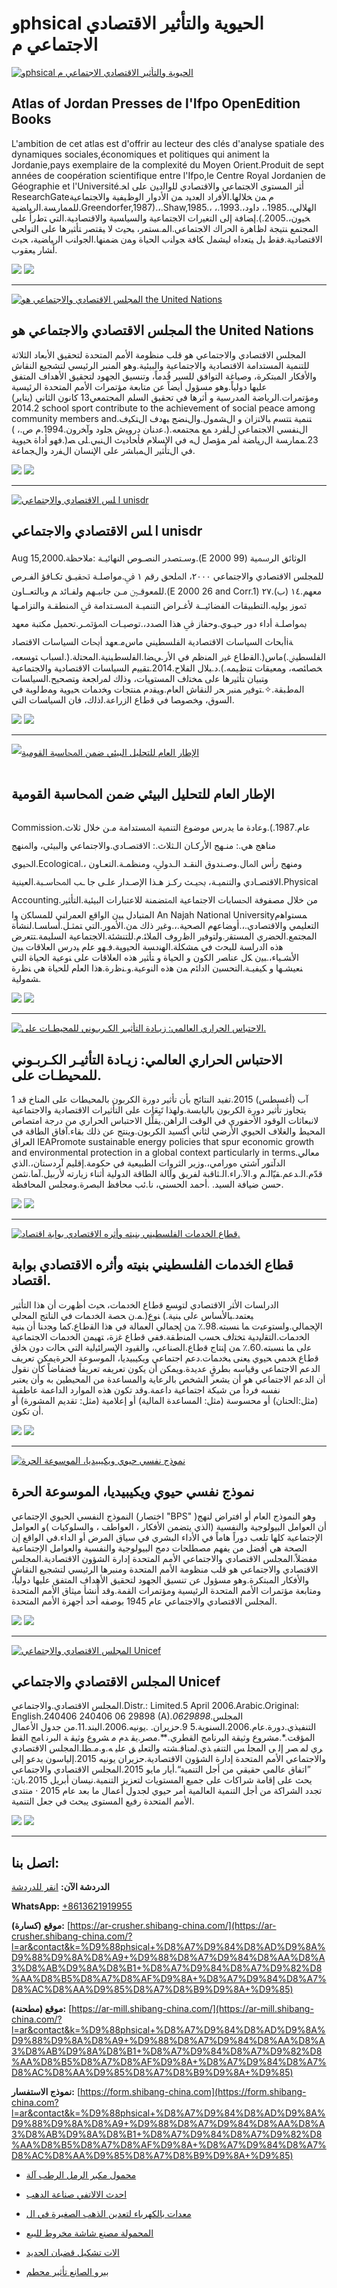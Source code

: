 # وphsical الحيوية والتأثير الاقتصادي الاجتماعي م

<a href="https://swt.shibang-china.com/?l=ar&img&k=%D9%88phsical+%D8%A7%D9%84%D8%AD%D9%8A%D9%88%D9%8A%D8%A9+%D9%88%D8%A7%D9%84%D8%AA%D8%A3%D8%AB%D9%8A%D8%B1+%D8%A7%D9%84%D8%A7%D9%82%D8%AA%D8%B5%D8%A7%D8%AF%D9%8A+%D8%A7%D9%84%D8%A7%D8%AC%D8%AA%D9%85%D8%A7%D8%B9%D9%8A+%D9%85" target="_blank">![وphsical الحيوية والتأثير الاقتصادي الاجتماعي م](http://static.shibang-china.com/all-800x300/1446.jpg)</a>

## Atlas of Jordan Presses de l&#39;Ifpo OpenEdition Books
L&#39;ambition de cet atlas est d&#39;offrir au lecteur des clés d&#39;analyse spatiale des dynamiques sociales,économiques et politiques qui animent la Jordanie,pays exemplaire de la complexité du Moyen Orient.Produit de sept années de coopération scientifique entre l&#39;Ifpo,le Centre Royal Jordanien de Géographie et l&#39;Université.ﺃﺜﺭ ﺍﻟﻤﺴﺘﻭﻯ ﺍﻻﺠﺘﻤﺎﻋﻲ ﻭﺍﻻﻗﺘﺼﺎﺩﻱ ﻟﻠﻭﺍﻟﺩﻴﻥ ﻋﻠﻰ ﺍﺨ ResearchGateﻡ ﻤﻥ ﺨﻼﻟﻬﺎ.ﺍﻷﻓﺭﺍﺩ ﺍﻟﻌﺩﻴﺩ ﻤﻥ ﺍﻷﺩﻭﺍﺭ ﺍﻟﻭﻅﻴﻔﻴﺔ ﻭﺍﻻﺠﺘﻤﺎﻋﻴﺔ ﻟﻠﻤﻤﺎﺭﺴﺔ.ﺍﻟﺭﻴﺎﻀﻴﺔ.Greendorfer,1987).،.Shaw,1985.، ﺍﻟﻬﻼﻟﻲ،.1985.، ﺩﺍﻭﺩ،.1993.، ﺨﻴﻭﻥ،.2005.).ﺇﻀﺎﻓﺔ ﺇﻟﻰ ﺍﻟﺘﻐﻴﺭﺍﺕ ﺍﻻﺠﺘﻤﺎﻋﻴﺔ ﻭﺍﻟﺴﻴﺎﺴﻴﺔ ﻭﺍﻻﻗﺘﺼﺎﺩﻴﺔ.ﺍﻟﺘﻲ ﺘﻁﺭﺃ ﻋﻠﻰ ﺍﻟﻤﺠﺘﻤﻊ ﻨﺘﻴﺠﺔ ﻟﻅﺎﻫﺭﺓ ﺍﻟﺤﺭﺍﻙ ﺍﻻﺠﺘﻤﺎﻋﻲ.ﺍﻟﻤ.ﺴﺘﻤﺭ، ﺒﺤﻴﺙ ﻻ ﻴﻘﺘﺼﺭ ﺘﺄﺜﻴﺭﻫﺎ ﻋﻠﻰ ﺍﻟﻨﻭﺍﺤﻲ ﺍﻻﻗﺘﺼﺎﺩﻴﺔ.ﻓﻘﻁ ﺒل ﻴﺘﻌﺩﺍﻩ ﻟﻴﺸﻤل ﻜﺎﻓﺔ ﺠﻭﺍﻨﺏ ﺍﻟﺤﻴﺎﺓ ﻭﻤﻥ ﻀﻤﻨﻬﺎ.ﺍﻟﺠﻭﺍﻨﺏ ﺍﻟﺭﻴﺎﻀﻴﺔ، ﺤﻴﺙ ﺃﺸﺎﺭ ﻴﻌﻘﻭﺏ.


<a href="https://whatsapp.shibangsoft.com/WhatsApp.php" target="_blank" title="WhatsApp">![](http://static.shibang-china.com/icon/whatsapp.png)</a> <a href="https://swt.shibang-china.com/?l=ar&icon&k=%D9%88phsical+%D8%A7%D9%84%D8%AD%D9%8A%D9%88%D9%8A%D8%A9+%D9%88%D8%A7%D9%84%D8%AA%D8%A3%D8%AB%D9%8A%D8%B1+%D8%A7%D9%84%D8%A7%D9%82%D8%AA%D8%B5%D8%A7%D8%AF%D9%8A+%D8%A7%D9%84%D8%A7%D8%AC%D8%AA%D9%85%D8%A7%D8%B9%D9%8A+%D9%85" target="_blank">![](http://static.shibang-china.com/icon/chat-ar.png)</a>

---

<a href="https://swt.shibang-china.com/?l=ar&img&k=%D9%88phsical+%D8%A7%D9%84%D8%AD%D9%8A%D9%88%D9%8A%D8%A9+%D9%88%D8%A7%D9%84%D8%AA%D8%A3%D8%AB%D9%8A%D8%B1+%D8%A7%D9%84%D8%A7%D9%82%D8%AA%D8%B5%D8%A7%D8%AF%D9%8A+%D8%A7%D9%84%D8%A7%D8%AC%D8%AA%D9%85%D8%A7%D8%B9%D9%8A+%D9%85" target="_blank">![المجلس الاقتصادي والاجتماعي هو the United Nations](http://static.shibang-china.com/all-800x300/36.jpg)</a>

## المجلس الاقتصادي والاجتماعي هو the United Nations
المجلس الاقتصادي والاجتماعي هو قلب منظومة الأمم المتحدة لتحقيق الأبعاد الثلاثة للتنمية المستدامة الاقتصادية والاجتماعية والبيئية.وهو المنبر الرئيسي لتشجيع النقاش والأفكار المبتكرة، وصياغة التوافق للسير قُدماً، وتنسيق الجهود لتحقيق الأهداف المتفق عليها دولياً.وهو مسؤول أيضاً عن متابعة مؤتمرات الأمم المتحدة الرئيسية ومؤتمرات.الرياضة المدرسية و أثرها في تحقيق السلم المجتمعي13 كانون الثاني (يناير) 2014.2 school sport contribute to the achievement of social peace among community members and.ﺘﻨﻤﻴﺔ ﺘﺘﺴﻡ ﺒﺎﻻﺘﺯﺍﻥ ﻭ ﺍﻝﺸﻤﻭل.ﻭﺍﻝﻨﻀﺞ ﺒﻬﺩﻑ ﺍﻝﺘﻜﻴﻑ ﺍﻝﻨﻔﺴﻲ ﺍﻻﺠﺘﻤﺎﻋﻲ ﻝﻠﻔﺭﺩ ﻤﻊ ﻤﺠﺘﻤﻌﻪ.(.ﻋﺩﻨﺎﻥ ﺩﺭﻭﻴﺵ ﺠﻠﻭﺩ ﻭﺁﺨﺭﻭﻥ.1994.ﻡ ﺹ.، ) 23.ﻤﻤﺎﺭﺴﺔ ﺍﻝﺭﻴﺎﻀﺔ ﺃﻤﺭ ﻤﺅﺼل ﻝﻪ ﻓﻲ ﺍﻹﺴﻼﻡ ﻓﺄﺤﺎﺩﻴﺙ ﺍﻝﻨﺒﻲ.ﻠﻰ ﺼ(.ﻓﻬﻭ ﺃﺩﺍﺓ ﺤﻴﻭﻴﺔ ﻓﻲ ﺍﻝﺘﺄﺜﻴﺭ ﺍﻝﻤﺒﺎﺸﺭ ﻋﻠﻰ ﺍﻹﻨﺴﺎﻥ ﺍﻝﻔﺭﺩ ﻭﺍﻝﺠﻤﺎﻋﺔ.


<a href="https://whatsapp.shibangsoft.com/WhatsApp.php" target="_blank" title="WhatsApp">![](http://static.shibang-china.com/icon/whatsapp.png)</a> <a href="https://swt.shibang-china.com/?l=ar&icon&k=%D9%88phsical+%D8%A7%D9%84%D8%AD%D9%8A%D9%88%D9%8A%D8%A9+%D9%88%D8%A7%D9%84%D8%AA%D8%A3%D8%AB%D9%8A%D8%B1+%D8%A7%D9%84%D8%A7%D9%82%D8%AA%D8%B5%D8%A7%D8%AF%D9%8A+%D8%A7%D9%84%D8%A7%D8%AC%D8%AA%D9%85%D8%A7%D8%B9%D9%8A+%D9%85" target="_blank">![](http://static.shibang-china.com/icon/chat-ar.png)</a>

---

<a href="https://swt.shibang-china.com/?l=ar&img&k=%D9%88phsical+%D8%A7%D9%84%D8%AD%D9%8A%D9%88%D9%8A%D8%A9+%D9%88%D8%A7%D9%84%D8%AA%D8%A3%D8%AB%D9%8A%D8%B1+%D8%A7%D9%84%D8%A7%D9%82%D8%AA%D8%B5%D8%A7%D8%AF%D9%8A+%D8%A7%D9%84%D8%A7%D8%AC%D8%AA%D9%85%D8%A7%D8%B9%D9%8A+%D9%85" target="_blank">![ا ﻠﺲ اﻻﻗﺘﺼﺎدي واﻻﺟﺘﻤﺎﻋﻲ unisdr](http://static.shibang-china.com/all-800x300/1395.jpg)</a>

## ا ﻠﺲ اﻻﻗﺘﺼﺎدي واﻻﺟﺘﻤﺎﻋﻲ unisdr
Aug 15,2000.وﺳـﺘﺼﺪر اﻟﻨﺼـﻮص اﻟﻨﻬﺎﺋﻴـﺔ :ﻣﻼﺣﻈﺔ.(E 2000 99) اﻟﻮﺛﺎﺋﻖ اﻟﺮﲰﻴﺔ ﻟﻠﻤﺠﻠﺲ اﻻﻗﺘﺼﺎدي واﻻﺟﺘﻤﺎﻋﻲ ٢٠٠٠، اﳌﻠﺤﻖ رﻗﻢ ١ ﰲ.ﻣﻮاﺻﻠـﺔ ﲢﻘﻴـﻖ ﺗﻜـﺎﻓﺆ اﻟﻔـﺮص ﻟﻠﻤﻌﻮﻗـﲔ ﻣـﻦ ﺟﺎﻧﺒـﻬﻢ وﻟﻔـﺎﺋﺪ ﻢ وﺑﺎﻟﺘﻌــﺎون.(E 2000 26 and Corr.1) ﻣﻌﻬﻢ.١٤ (ب).٢٧ ﲤﻮز ﻳﻮﻟﻴﻪ.اﻟﺘﻄﺒﻴﻘﺎت اﻟﻔﻀﺎﺋﻴــﺔ ﻷﻏـﺮاض اﻟﺘﻨﻤﻴـﺔ اﳌﺴـﺘﺪاﻣﺔ ﰲ اﳌﻨﻄﻘـﺔ واﻟﺘﺰاﻣـﻬﺎ ﲟﻮاﺻﻠـﺔ أداء دور ﺣﻴـﻮي.وﺣﻔﺎز ﰲ ﻫﺬا اﻟﺼﺪد،.ﺗﻮﺻﻴـﺎت اﳌﺆﲤـﺮ.تحميل مكتبة معهد أبحاث السياسات الاقتصادية الفلسطيني ماسﻣ.ﻌﻬﺪ أﲝﺎث اﻟﺴﻴﺎﺳﺎت اﻻﻗﺘﺼﺎدiﺔ اﻟﻔﻠﺴﻄﻴﲏ.)ﻣﺎس(.اﻟﻘطﺎع ﻏﻴر اﻟﻤﻨظم ﻓﻲ اﻷر.ﻲﻀا.اﻟﻔﻟﺴطﻴﻨﻴﺔ.اﻟﻤﺤﺘﻟﺔ.(.اﺴﺒﺎب ﺘوﺴﻌﻪ، ﺨﺼﺎﺌﺼﻪ، وﻤﻌﻴﻘﺎت ﺘﻨظﻴﻤﻪ.).د.ﺒﻼل اﻟﻔﻼح.2014.ﺘﻘﻴﻴم اﻟﺴﻴﺎﺴﺎت اﻻﻗﺘﺼﺎدﻴﺔ واﻻﺠﺘﻤﺎﻋﻴﺔ وﺘﺒﻴﺎن ﺘﺄﺜﻴرﻫﺎ ﻋﻟﯽ ﻤﺨﺘﻟف اﻟﻤﺴﺘوﻴﺎت، وذﻟك ﻟﻤراﺠﻌﺔ وﺘﺼﺤﻴﺢ.اﻟﺴﻴﺎﺴﺎت اﻟﻤطﺒﻘﺔ.✧.ﺘوﻓﻴر ﻤﻨﺒر ﺤر ﻟﻟﻨﻘﺎش اﻟﻌﺎم.وﻴﻘدم ﻤﻨﺘﺠﺎت وﺨدﻤﺎت ﺤﻴوﻴﺔ وﻤطﻟوﺒﺔ ﻓﻲ اﻟﺴوق، وﺨﺼوﺼﺎ ﻓﻲ ﻗطﺎع اﻟزراﻋﺔ.ﻟذﻟك، ﻓﺎن اﻟﺴﻴﺎﺴﺎت اﻟﺘﻲ.


<a href="https://whatsapp.shibangsoft.com/WhatsApp.php" target="_blank" title="WhatsApp">![](http://static.shibang-china.com/icon/whatsapp.png)</a> <a href="https://swt.shibang-china.com/?l=ar&icon&k=%D9%88phsical+%D8%A7%D9%84%D8%AD%D9%8A%D9%88%D9%8A%D8%A9+%D9%88%D8%A7%D9%84%D8%AA%D8%A3%D8%AB%D9%8A%D8%B1+%D8%A7%D9%84%D8%A7%D9%82%D8%AA%D8%B5%D8%A7%D8%AF%D9%8A+%D8%A7%D9%84%D8%A7%D8%AC%D8%AA%D9%85%D8%A7%D8%B9%D9%8A+%D9%85" target="_blank">![](http://static.shibang-china.com/icon/chat-ar.png)</a>

---

<a href="https://swt.shibang-china.com/?l=ar&img&k=%D9%88phsical+%D8%A7%D9%84%D8%AD%D9%8A%D9%88%D9%8A%D8%A9+%D9%88%D8%A7%D9%84%D8%AA%D8%A3%D8%AB%D9%8A%D8%B1+%D8%A7%D9%84%D8%A7%D9%82%D8%AA%D8%B5%D8%A7%D8%AF%D9%8A+%D8%A7%D9%84%D8%A7%D8%AC%D8%AA%D9%85%D8%A7%D8%B9%D9%8A+%D9%85" target="_blank">![ﺍﻹﻃﺎﺭ ﺍﻟﻌﺎﻡ ﻟﻠﺘﺤﻠﻴﻞ ﺍﻟﺒﻴﺌﻲ ﺿﻤﻦ ﺍﶈﺎﺳﺒﺔ ﺍﻟﻘﻮﻣﻴﺔ](http://static.shibang-china.com/all-800x300/71.jpg)</a>

## ﺍﻹﻃﺎﺭ ﺍﻟﻌﺎﻡ ﻟﻠﺘﺤﻠﻴﻞ ﺍﻟﺒﻴﺌﻲ ﺿﻤﻦ ﺍﶈﺎﺳﺒﺔ ﺍﻟﻘﻮﻣﻴﺔ
Commission.ﻋﺎﻡ.1987.).ﻭﻋﺎﺩﺓ ﻣﺎ ﻳﺪﺭﺱ ﻣﻮﺿﻮﻉ ﺍﻟﺘﻨﻤﻴﺔ ﺍﳌﺴﺘﺪﺍﻣﺔ ﻣ.ﻦ ﺧﻼﻝ ﺛﻼﺙ ﻣﻨﺎﻫﺞ ﻫﻲ.: ﻣﻨـﻬﺞ ﺍﻷﺭﻛـﺎﻥ ﺍﻟـﺜﻼﺙ.: ﺍﻻﻗﺘﺼـﺎﺩﻱ.ﻭﺍﻻﺟﺘﻤﺎﻋﻲ ﻭﺍﻟﺒﻴﺌﻲ، ﻭﺍﳌﻨﻬﺞ ﺍﳊﻴﻮﻱ.Ecological.، ﻭﻣﻨﻬﺞ ﺭﺃﺱ ﺍﳌﺎﻝ.ﻭﺻـﻨﺪﻭﻕ ﺍﻟﻨﻘـﺪ ﺍﻟـﺪﻭﱄ، ﻭﻣﻨﻈﻤـﺔ.ﺍﻟﺘﻌـﺎﻭﻥ ﺍﻻﻗﺘﺼـﺎﺩﻱ ﻭﺍﻟﺘﻨﻤﻴـﺔ، ﲝﻴـﺚ ﺭﻛـﺰ ﻫـﺬﺍ ﺍﻹﺻـﺪﺍﺭ ﻋﻠـﻰ ﺟﺎ ـﺐ ﺍﶈﺎﺳـﺒﺔ.ﺍﻟﻌﻴﻨﻴﺔ.Physical Accounting.ﻣﻦ ﺧﻼﻝ ﻣﺼﻔﻮﻓﺔ ﺍﳊﺴﺎﺑﺎﺕ ﺍﻻﺟﺘﻤﺎﻋﻴﺔ ﺍﳌﺘﻀﻤﻨﺔ ﻟﻼﻋﺘﺒﺎﺭﺍﺕ ﺍﻟﺒﻴﺌﻴﺔ.ﺍﻟﺘﺄﺜﻴﺭ ﺍﻟﻤﺘﺒﺎﺩل ﺒﻴﻥ ﺍﻟﻭﺍﻗﻊ ﺍﻟﻌﻤﺭﺍﻨﻲ ﻟﻠﻤﺴﺎﻜﻥ ﻭﺍ An Najah National Universityﻤﺴﺘﻭﺍﻫﻡ ﺍﻟﺘﻌﻠﻴﻤﻲ ﻭﺍﻻﻗﺘﺼﺎﺩﻱ.،.ﺃﻭﻀﺎﻋﻬﻡ ﺍﻟﺼﺤﻴﺔ.،.ﻭﻏﻴﺭ ﺫﻟﻙ ﻤﻥ.ﺍﻷﻤﻭﺭ.ﺍﻟﺘﻲ ﺘﻤﺜـل.ﺃﺴﺎﺴـﺎ.ﻟﻨﺸﺄﺓ ﺍﻟﻤﺠﺘﻤﻊ.ﺍﻟﺤﻀﺭﻱ ﺍﻟﻤﺴﺘﻘﺭ.ﻭﻟﺘﻭﻓﻴﺭ ﺍﻟﻅﺭﻭﻑ ﺍﻟﻤﻼﺌ.ﻡ.ﻟﻠﺘﻨﺸﺌﺔ.ﺍﻻﺠﺘﻤﺎﻋﻴﺔ ﺍﻟﺴﻠﻴﻤﺔ.ﺘﺘﻌﺭﺽ ﻫﺫﻩ ﺍﻟﺩﺭﺍﺴﺔ ﻟﻠﺒﺤﺙ ﻓﻲ ﻤﺸﻜﻠﺔ.ﺍﻟﻬﻨﺩﺴﺔ ﺍﻟﺤﻴﻭﻴﺔ.ﻓ.ﻬﻭ ﻋﻠﻡ ﻴﺩﺭﺱ ﺍﻟﻌﻼﻗﺎﺕ ﺒﻴﻥ ﺍﻷﺸـﻴﺎﺀ،.ﺒﻴﻥ ﻜل ﻋﻨﺎﺼﺭ ﺍﻟﻜﻭﻥ ﻭ ﺍﻟﺤﻴﺎﺓ ﻭ ﺘﺄﺜﻴﺭ ﻫﺫﻩ ﺍﻟﻌﻼﻗﺎﺕ ﻋﻠﻰ ﻨﻭﻋﻴﺔ ﺍﻟﺤﻴﺎﺓ ﺍﻟﺘﻲ ﻨﻌﻴﺸـﻬﺎ ﻭ ﻜﻴﻔﻴـﺔ.ﺍﻟﺘﺤﺴﻴﻥ ﺍﻟﺩﺍﺌﻡ ﻤﻥ ﻫﺫﻩ ﺍﻟﻨﻭﻋﻴﺔ.ﻭ.ﻨﻅﺭﺓ.ﻫﺫﺍ ﺍﻟﻌﻠﻡ ﻟﻠﺤﻴﺎﺓ ﻫﻲ ﻨﻅﺭﺓ ﺸﻤﻭﻟﻴﺔ.


<a href="https://whatsapp.shibangsoft.com/WhatsApp.php" target="_blank" title="WhatsApp">![](http://static.shibang-china.com/icon/whatsapp.png)</a> <a href="https://swt.shibang-china.com/?l=ar&icon&k=%D9%88phsical+%D8%A7%D9%84%D8%AD%D9%8A%D9%88%D9%8A%D8%A9+%D9%88%D8%A7%D9%84%D8%AA%D8%A3%D8%AB%D9%8A%D8%B1+%D8%A7%D9%84%D8%A7%D9%82%D8%AA%D8%B5%D8%A7%D8%AF%D9%8A+%D8%A7%D9%84%D8%A7%D8%AC%D8%AA%D9%85%D8%A7%D8%B9%D9%8A+%D9%85" target="_blank">![](http://static.shibang-china.com/icon/chat-ar.png)</a>

---

<a href="https://swt.shibang-china.com/?l=ar&img&k=%D9%88phsical+%D8%A7%D9%84%D8%AD%D9%8A%D9%88%D9%8A%D8%A9+%D9%88%D8%A7%D9%84%D8%AA%D8%A3%D8%AB%D9%8A%D8%B1+%D8%A7%D9%84%D8%A7%D9%82%D8%AA%D8%B5%D8%A7%D8%AF%D9%8A+%D8%A7%D9%84%D8%A7%D8%AC%D8%AA%D9%85%D8%A7%D8%B9%D9%8A+%D9%85" target="_blank">![الاحتباس الحراري العالمي: زيـادة التأثيـر الكـربـوني للمحيطـات على.](http://static.shibang-china.com/all-800x300/760.jpg)</a>

## الاحتباس الحراري العالمي: زيـادة التأثيـر الكـربـوني للمحيطـات على.
1 آب (أغسطس) 2015.تفيد النتائج بأن تأثير دورة الكربون بالمحيطات على المناخ قد يتجاوز تأثير دورة الكربون باليابسة.ولهذا تَبِعَات على التأثيرات الاقتصادية والاجتماعية لانبعاثات الوقود الأحفوري في الوقت الراهن.يقلِّل الاحتباس الحراري من درجة امتصاص المحيط والغلاف الحيوي الأرضي لثاني أكسيد الكربون.وينتج عن ذلك بقاء.آفاق الطاقة في العراق IEAPromote sustainable energy policies that spur economic growth and environmental protection in a global context particularly in terms.ﻣﻌﺎﻟﻲ اﻟﺪآﺘﻮر ﺁﺷﺘﻲ هﻮراﻣﻲ،.وزﻳﺮ اﻟﺜﺮوات اﻟﻄﺒﻴﻌﻴﺔ ﻓﻲ ﺣﻜﻮﻣﺔ.إﻗﻠﻴﻢ آﺮدﺳﺘﺎن،.اﻟﺬي ﻗﺪّم.اﻟ.ﺪﻋﻢ.ﻘﻴّاﻟ.ﻢ و.اﻵ.راء.اﻟ.ﺜﺎﻗﺒﺔ ﻟﻔﺮﻳﻖ وآﺎﻟﺔ اﻟﻄﺎﻗﺔ اﻟﺪوﻟﻴﺔ أﺛﻨﺎء زﻳﺎرﺗﻪ ﻷرﺑﻴﻞ.آﻤﺎ.ﻧﺜﻤﻦ ﺣﺴﻦ ﺿﻴﺎﻓﺔ اﻟﺴﻴﺪ. .أﺣﻤﺪ اﻟﺤﺴﻨﻲ، ﻧﺎ.ﺋﺐ ﻣﺤﺎﻓﻆ اﻟﺒﺼﺮة.وﻣﺠﻠﺲ اﻟﻤﺤﺎﻓﻈﺔ.


<a href="https://whatsapp.shibangsoft.com/WhatsApp.php" target="_blank" title="WhatsApp">![](http://static.shibang-china.com/icon/whatsapp.png)</a> <a href="https://swt.shibang-china.com/?l=ar&icon&k=%D9%88phsical+%D8%A7%D9%84%D8%AD%D9%8A%D9%88%D9%8A%D8%A9+%D9%88%D8%A7%D9%84%D8%AA%D8%A3%D8%AB%D9%8A%D8%B1+%D8%A7%D9%84%D8%A7%D9%82%D8%AA%D8%B5%D8%A7%D8%AF%D9%8A+%D8%A7%D9%84%D8%A7%D8%AC%D8%AA%D9%85%D8%A7%D8%B9%D9%8A+%D9%85" target="_blank">![](http://static.shibang-china.com/icon/chat-ar.png)</a>

---

<a href="https://swt.shibang-china.com/?l=ar&img&k=%D9%88phsical+%D8%A7%D9%84%D8%AD%D9%8A%D9%88%D9%8A%D8%A9+%D9%88%D8%A7%D9%84%D8%AA%D8%A3%D8%AB%D9%8A%D8%B1+%D8%A7%D9%84%D8%A7%D9%82%D8%AA%D8%B5%D8%A7%D8%AF%D9%8A+%D8%A7%D9%84%D8%A7%D8%AC%D8%AA%D9%85%D8%A7%D8%B9%D9%8A+%D9%85" target="_blank">![قطاع الخدمات الفلسطيني بنيته وأثره الاقتصادي بوابة اقتصاد.](http://static.shibang-china.com/all-800x300/1481.jpg)</a>

## قطاع الخدمات الفلسطيني بنيته وأثره الاقتصادي بوابة اقتصاد.
اﻟدراﺴﺎت اﻷﺜر اﻻﻗﺘﺼﺎدي ﻟﺘوﺴﻊ ﻗطﺎع اﻟﺨدﻤﺎت، ﺤﻴث أظﻬرت أن ﻫذا اﻟﺘﺄﺜﻴر ﻴﻌﺘﻤد.ﺒﺎﻷﺴﺎس ﻋﻟﯽ ﺒﻨﻴﺔ.) ﻨوع(.ﻤ.ن ﺤﺼﺔ اﻟﺨدﻤﺎت ﻓﻲ اﻟﻨﺎﺘﺞ اﻟﻤﺤﻟﻲ اﻹﺠﻤﺎﻟﻲ.واﺴﺘوﻋﺒت ﻤﺎ ﻨﺴﺒﺘﻪ.98.٪ ﻤن إﺠﻤﺎﻟﻲ اﻟﻌﻤﺎﻟﺔ ﻓﻲ ﻫذا اﻟﻘطﺎع.ﮐﻤﺎ وﺠدﻨﺎ أن ﺒﻨﻴﺔ اﻟﺨدﻤﺎت.اﻟﺘﻘﻟﻴدﻴﺔ ﺘﺨﺘﻟف ﺤﺴب اﻟﻤﻨطﻘﺔ.ﻓﻔﻲ ﻗطﺎع ﻏزة، ﺘﻬﻴﻤن اﻟﺨدﻤﺎت اﻻﺠﺘﻤﺎﻋﻴﺔ ﻋﻟﯽ ﻤﺎ ﻨﺴﺒﺘﻪ.60.٪ ﻤن إﻨﺘﺎج ﻗطﺎع.اﻟﺼﻨﺎﻋﻲ، واﻟﻘﻴود اﻹﺴراﺌﻴﻟﻴﺔ اﻟﺘﻲ ﺤﺎﻟت دون ﺨﻟق ﻗطﺎع ﺨدﻤﻲ ﺤﻴوي ﻴﻌﻨﯽ ﺒﺨدﻤﺎت.دعم اجتماعي ويكيبيديا، الموسوعة الحرةيمكن تعريف الدعم الاجتماعي وقياسه بطرقٍ عديدة.ويمكن أن يكون تعريفه تعريفاً فضفاضاً كأن نقول أن الدعم الاجتماعي هو أن يشعر الشخص بالرعاية والمساعدة من المحيطين به وأن يعتبر نفسه فرداً من شبكة اجتماعية داعمة.وقد تكون هذه الموارد الداعمة عاطفية (مثل:الحنان) أو محسوسة (مثل: المساعدة المالية) أو إعلامية (مثل: تقديم المشورة) أو أن تكون.


<a href="https://whatsapp.shibangsoft.com/WhatsApp.php" target="_blank" title="WhatsApp">![](http://static.shibang-china.com/icon/whatsapp.png)</a> <a href="https://swt.shibang-china.com/?l=ar&icon&k=%D9%88phsical+%D8%A7%D9%84%D8%AD%D9%8A%D9%88%D9%8A%D8%A9+%D9%88%D8%A7%D9%84%D8%AA%D8%A3%D8%AB%D9%8A%D8%B1+%D8%A7%D9%84%D8%A7%D9%82%D8%AA%D8%B5%D8%A7%D8%AF%D9%8A+%D8%A7%D9%84%D8%A7%D8%AC%D8%AA%D9%85%D8%A7%D8%B9%D9%8A+%D9%85" target="_blank">![](http://static.shibang-china.com/icon/chat-ar.png)</a>

---

<a href="https://swt.shibang-china.com/?l=ar&img&k=%D9%88phsical+%D8%A7%D9%84%D8%AD%D9%8A%D9%88%D9%8A%D8%A9+%D9%88%D8%A7%D9%84%D8%AA%D8%A3%D8%AB%D9%8A%D8%B1+%D8%A7%D9%84%D8%A7%D9%82%D8%AA%D8%B5%D8%A7%D8%AF%D9%8A+%D8%A7%D9%84%D8%A7%D8%AC%D8%AA%D9%85%D8%A7%D8%B9%D9%8A+%D9%85" target="_blank">![نموذج نفسي حيوي ويكيبيديا، الموسوعة الحرة](http://static.shibang-china.com/all-800x300/1471.jpg)</a>

## نموذج نفسي حيوي ويكيبيديا، الموسوعة الحرة
النموذج النفسي الحيوي الإجتماعي (اختصار &quot;BPS&quot; )وهو النموذج العام أو افتراض لنهج أن العوامل البيولوجية والنفسية (الذي يتضمن الأفكار ، العواطف ، والسلوكيات )و العوامل الإجتماعية كلها تلعب دوراً هاماً في الأداء البشري في سياق المرض أو الداء.في الواقع إن الصحة هي أفضل من يفهم مصطلحات دمج البيولوجية والنفسية والعوامل الإجتماعية مفضلاً.المجلس الاقتصادي والاجتماعي الأمم المتحدة إدارة الشؤون الاقتصادية.المجلس الاقتصادي والاجتماعي هو قلب منظومة الأمم المتحدة ومنبرها الرئيسي لتشجيع النقاش والأفكار المبتكرة.وهو مسؤول عن تنسيق الجهود لتحقيق الأهداف المتفق عليها دولياً، ومتابعة مؤتمرات الأمم المتحدة الرئيسية ومؤتمرات القمة.وقد أَنشأ ميثاق الأمم المتحدة المجلس الاقتصادي والاجتماعي عام 1945 بوصفه أحد أجهزة الأمم المتحدة.


<a href="https://whatsapp.shibangsoft.com/WhatsApp.php" target="_blank" title="WhatsApp">![](http://static.shibang-china.com/icon/whatsapp.png)</a> <a href="https://swt.shibang-china.com/?l=ar&icon&k=%D9%88phsical+%D8%A7%D9%84%D8%AD%D9%8A%D9%88%D9%8A%D8%A9+%D9%88%D8%A7%D9%84%D8%AA%D8%A3%D8%AB%D9%8A%D8%B1+%D8%A7%D9%84%D8%A7%D9%82%D8%AA%D8%B5%D8%A7%D8%AF%D9%8A+%D8%A7%D9%84%D8%A7%D8%AC%D8%AA%D9%85%D8%A7%D8%B9%D9%8A+%D9%85" target="_blank">![](http://static.shibang-china.com/icon/chat-ar.png)</a>

---

<a href="https://swt.shibang-china.com/?l=ar&img&k=%D9%88phsical+%D8%A7%D9%84%D8%AD%D9%8A%D9%88%D9%8A%D8%A9+%D9%88%D8%A7%D9%84%D8%AA%D8%A3%D8%AB%D9%8A%D8%B1+%D8%A7%D9%84%D8%A7%D9%82%D8%AA%D8%B5%D8%A7%D8%AF%D9%8A+%D8%A7%D9%84%D8%A7%D8%AC%D8%AA%D9%85%D8%A7%D8%B9%D9%8A+%D9%85" target="_blank">![اﻟﻤﺠﻠﺲ اﻻﻗﺘﺼﺎدي واﻻﺟﺘﻤﺎﻋﻲ Unicef](http://static.shibang-china.com/all-800x300/984.jpg)</a>

## اﻟﻤﺠﻠﺲ اﻻﻗﺘﺼﺎدي واﻻﺟﺘﻤﺎﻋﻲ Unicef
اﻟﻤﺠﻠﺲ اﻻﻗﺘﺼﺎدي.واﻻﺟﺘﻤﺎﻋﻲ.Distr.: Limited.5 April 2006.Arabic.Original: English.240406 240406 06 29898 (A).*0629898*.اﻟﻤﺠﻠﺲ اﻟﺘﻨﻔﻴﺬي.دورة.ﻋﺎم.2006.اﻟﺴﻨﻮﻳﺔ.5 9.ﺣﺰﻳﺮان. .ﻳﻮﻧﻴﻪ.2006.اﻟﺒﻨﺪ.11.ﻣﻦ ﺟﺪول اﻷﻋﻤﺎل اﻟﻤﺆﻗﺖ.*.ﻣﺸﺮوع وﺛﻴﻘﺔ اﻟﺒﺮﻧﺎﻣﺞ اﻟﻘﻄﺮي.**.ﻣﺼﺮ.ﻳﻘ ﺪم ﻣ ﺸﺮوع وﺛﻴﻘ ﺔ اﻟﺒﺮﻧ ﺎﻣﺞ اﻟﻘﻄ ﺮي ﻟﻤ ﺼﺮ إﻟ ﻰ اﻟﻤﺠﻠ ﺲ اﻟﺘﻨﻔﻴ ﺬي.ﻟﻤﻨﺎﻗ.ﺸﺘﻪ واﻟﺘﻌﻠﻴ ﻖ ﻋﻠﻴ ﻪ.و.ﻣ.ﻄﻠ.المجلس الاقتصادي والاجتماعي الأمم المتحدة إدارة الشؤون الاقتصادية.حزيران يونيه 2015.إلياسون يدعو إلى ”اتفاق عالمي حقيقي من أجل التنمية“.أيار مايو 2015.المجلس الاقتصادي والاجتماعي يحث على إقامة شراكات على جميع المستويات لتعزيز التنمية.نيسان أبريل 2015.بان: تجدد الشراكة من أجل التنمية العالمية أمر حيوي لجدول أعمال ما بعد عام 2015 &middot; منتدى الأمم المتحدة رفيع المستوى يبحث في جعل التنمية.


<a href="https://whatsapp.shibangsoft.com/WhatsApp.php" target="_blank" title="WhatsApp">![](http://static.shibang-china.com/icon/whatsapp.png)</a> <a href="https://swt.shibang-china.com/?l=ar&icon&k=%D9%88phsical+%D8%A7%D9%84%D8%AD%D9%8A%D9%88%D9%8A%D8%A9+%D9%88%D8%A7%D9%84%D8%AA%D8%A3%D8%AB%D9%8A%D8%B1+%D8%A7%D9%84%D8%A7%D9%82%D8%AA%D8%B5%D8%A7%D8%AF%D9%8A+%D8%A7%D9%84%D8%A7%D8%AC%D8%AA%D9%85%D8%A7%D8%B9%D9%8A+%D9%85" target="_blank">![](http://static.shibang-china.com/icon/chat-ar.png)</a>

---
## اتصل بنا:

**الدردشة الآن:** [انقر للدردشة](https://swt.shibang-china.com?l=ar&contact&k=%D9%88phsical+%D8%A7%D9%84%D8%AD%D9%8A%D9%88%D9%8A%D8%A9+%D9%88%D8%A7%D9%84%D8%AA%D8%A3%D8%AB%D9%8A%D8%B1+%D8%A7%D9%84%D8%A7%D9%82%D8%AA%D8%B5%D8%A7%D8%AF%D9%8A+%D8%A7%D9%84%D8%A7%D8%AC%D8%AA%D9%85%D8%A7%D8%B9%D9%8A+%D9%85)

**WhatsApp:**  [+8613621919955](https://whatsapp.shibangsoft.com/WhatsApp.php)

**موقع (كسارة):** [https://ar-crusher.shibang-china.com/](https://ar-crusher.shibang-china.com/?l=ar&contact&k=%D9%88phsical+%D8%A7%D9%84%D8%AD%D9%8A%D9%88%D9%8A%D8%A9+%D9%88%D8%A7%D9%84%D8%AA%D8%A3%D8%AB%D9%8A%D8%B1+%D8%A7%D9%84%D8%A7%D9%82%D8%AA%D8%B5%D8%A7%D8%AF%D9%8A+%D8%A7%D9%84%D8%A7%D8%AC%D8%AA%D9%85%D8%A7%D8%B9%D9%8A+%D9%85)

**موقع (مطحنة):** [https://ar-mill.shibang-china.com/](https://ar-mill.shibang-china.com/?l=ar&contact&k=%D9%88phsical+%D8%A7%D9%84%D8%AD%D9%8A%D9%88%D9%8A%D8%A9+%D9%88%D8%A7%D9%84%D8%AA%D8%A3%D8%AB%D9%8A%D8%B1+%D8%A7%D9%84%D8%A7%D9%82%D8%AA%D8%B5%D8%A7%D8%AF%D9%8A+%D8%A7%D9%84%D8%A7%D8%AC%D8%AA%D9%85%D8%A7%D8%B9%D9%8A+%D9%85)

**نموذج الاستفسار:** [https://form.shibang-china.com](https://form.shibang-china.com?l=ar&contact&k=%D9%88phsical+%D8%A7%D9%84%D8%AD%D9%8A%D9%88%D9%8A%D8%A9+%D9%88%D8%A7%D9%84%D8%AA%D8%A3%D8%AB%D9%8A%D8%B1+%D8%A7%D9%84%D8%A7%D9%82%D8%AA%D8%B5%D8%A7%D8%AF%D9%8A+%D8%A7%D9%84%D8%A7%D8%AC%D8%AA%D9%85%D8%A7%D8%B9%D9%8A+%D9%85)

* [محمول مكبر الرمل الرطب آلة](../21/%D9%85%D8%AD%D9%85%D9%88%D9%84%20%D9%85%D9%83%D8%A8%D8%B1%20%D8%A7%D9%84%D8%B1%D9%85%D9%84%20%D8%A7%D9%84%D8%B1%D8%B7%D8%A8%20%D8%A2%D9%84%D8%A9.md)

* [احدث الالاتفي صناعة الدهب](../22/%D8%A7%D8%AD%D8%AF%D8%AB%20%D8%A7%D9%84%D8%A7%D9%84%D8%A7%D8%AA%D9%81%D9%8A%20%D8%B5%D9%86%D8%A7%D8%B9%D8%A9%20%D8%A7%D9%84%D8%AF%D9%87%D8%A8.md)

* [معدات بالكهرباء لتعدين الذهب الصغيرة في ال](../24/%D9%85%D8%B9%D8%AF%D8%A7%D8%AA%20%D8%A8%D8%A7%D9%84%D9%83%D9%87%D8%B1%D8%A8%D8%A7%D8%A1%20%D9%84%D8%AA%D8%B9%D8%AF%D9%8A%D9%86%20%D8%A7%D9%84%D8%B0%D9%87%D8%A8%20%D8%A7%D9%84%D8%B5%D8%BA%D9%8A%D8%B1%D8%A9%20%D9%81%D9%8A%20%D8%A7%D9%84.md)

* [المحمولة مصنع شاشة مخروط للبيع](../25/%D8%A7%D9%84%D9%85%D8%AD%D9%85%D9%88%D9%84%D8%A9%20%D9%85%D8%B5%D9%86%D8%B9%20%D8%B4%D8%A7%D8%B4%D8%A9%20%D9%85%D8%AE%D8%B1%D9%88%D8%B7%20%D9%84%D9%84%D8%A8%D9%8A%D8%B9.md)

* [الات تشكيل قضبان الحديد](../22/%D8%A7%D9%84%D8%A7%D8%AA%20%D8%AA%D8%B4%D9%83%D9%8A%D9%84%20%D9%82%D8%B6%D8%A8%D8%A7%D9%86%20%D8%A7%D9%84%D8%AD%D8%AF%D9%8A%D8%AF.md)

* [بيرو الصانع تأثير محطم](../24/%D8%A8%D9%8A%D8%B1%D9%88%20%D8%A7%D9%84%D8%B5%D8%A7%D9%86%D8%B9%20%D8%AA%D8%A3%D8%AB%D9%8A%D8%B1%20%D9%85%D8%AD%D8%B7%D9%85.md)
